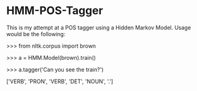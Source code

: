 <h1>HMM-POS-Tagger</h1>


This is my attempt at a POS tagger using a Hidden Markov Model. Usage would be the following:

<p> >>> from nltk.corpus import brown </p>
<p> >>> a = HMM.Model(brown).train() </p>
<p> >>> a.tagger('Can you see the train?')</p>

['VERB', 'PRON', 'VERB', 'DET', 'NOUN', '.']




